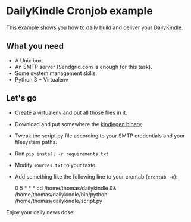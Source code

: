 # DailyKindle Cronjob example

This example shows you how to daily build and deliver your DailyKindle.

## What you need

* A Unix box.
* An SMTP server (Sendgrid.com is enough for this task).
* Some system management skills.
* Python 3 + Virtualenv

## Let's go

* Create a virtualenv and put all those files in it.
* Download and put somewhere the [kindlegen binary](http://www.amazon.com/gp/feature.html?docId=1000234621)
* Tweak the script.py file according to your SMTP credentials and your
  filesystem paths.
* Run `pip install -r requirements.txt`
* Modify `sources.txt` to your taste.
* Add something like the following line to your crontab (`crontab -e`):

    0 5 * * * cd /home/thomas/dailykindle && /home/thomas/dailykindle/bin/python /home/thomas/dailykindle/script.py

Enjoy your daily news dose!
